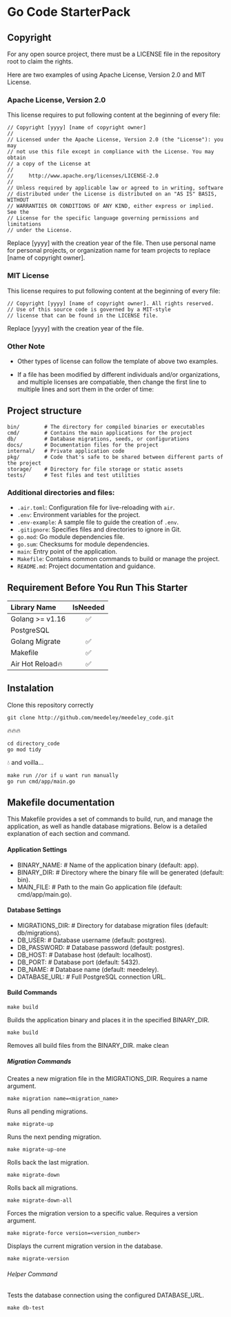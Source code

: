 # Go Code StarterPack

## Copyright
For any open source project, there must be a LICENSE file in the repository root to claim the rights.

Here are two examples of using Apache License, Version 2.0 and MIT License.

### Apache License, Version 2.0
This license requires to put following content at the beginning of every file:
```
// Copyright [yyyy] [name of copyright owner]
//
// Licensed under the Apache License, Version 2.0 (the "License"): you may
// not use this file except in compliance with the License. You may obtain
// a copy of the License at
//
//     http://www.apache.org/licenses/LICENSE-2.0
//
// Unless required by applicable law or agreed to in writing, software
// distributed under the License is distributed on an "AS IS" BASIS, WITHOUT
// WARRANTIES OR CONDITIONS OF ANY KIND, either express or implied. See the
// License for the specific language governing permissions and limitations
// under the License.
```
Replace [yyyy] with the creation year of the file. Then use personal name for personal projects, or organization name for team projects to replace [name of copyright owner].
### MIT License
This license requires to put following content at the beginning of every file:
```
// Copyright [yyyy] [name of copyright owner]. All rights reserved.
// Use of this source code is governed by a MIT-style
// license that can be found in the LICENSE file.
```
Replace [yyyy] with the creation year of the file.
### Other Note
- Other types of license can follow the template of above two examples.

- If a file has been modified by different individuals and/or organizations, and multiple licenses are compatiable, then change the first line to multiple lines and sort them in the order of time:
## Project structure
```
bin/        # The directory for compiled binaries or executables
cmd/        # Contains the main applications for the project
db/         # Database migrations, seeds, or configurations
docs/       # Documentation files for the project
internal/   # Private application code
pkg/        # Code that's safe to be shared between different parts of the project
storage/    # Directory for file storage or static assets
tests/      # Test files and test utilities
```
### Additional directories and files:
- `.air.toml`: Configuration file for live-reloading with `air`.
- `.env`: Environment variables for the project.
- `.env-example`: A sample file to guide the creation of `.env`.
- `.gitignore`: Specifies files and directories to ignore in Git.
- `go.mod`: Go module dependencies file.
- `go.sum`: Checksums for module dependencies.
- `main`: Entry point of the application.
- `Makefile`: Contains common commands to build or manage the project.
- `README.md`: Project documentation and guidance.

## Requirement Before You Run This Starter
| Library Name |  IsNeeded  |
|:-----|:--------:|
| Golang >= v1.16   | ✅ |
| PostgreSQL || MySQL || Sqlite  |  ✅  |
| Golang Migrate   | ✅ |
| Makefile   | ✅ |
| Air Hot Reload🔥   | ✅ |

## Instalation
Clone this repository correctly
```
git clone http://github.com/meedeley/meedeley_code.git
```
🔥🔥🔥
```
cd directory_code
go mod tidy
```
💧 and voilla...
```
make run //or if u want run manually
go run cmd/app/main.go
```
## Makefile documentation
This Makefile provides a set of commands to build, run, and manage the application, as well as handle database migrations. Below is a detailed explanation of each section and command.

#### Application Settings
- BINARY_NAME:      # Name of the application binary (default: app).
- BINARY_DIR:       # Directory where the binary file will be generated (default: bin).
- MAIN_FILE:        # Path to the main Go application file (default: cmd/app/main.go).

#### Database Settings
- MIGRATIONS_DIR:   # Directory for database migration files (default: db/migrations).
- DB_USER:          # Database username (default: postgres).
- DB_PASSWORD:      # Database password (default: postgres).
- DB_HOST:          # Database host (default: localhost).
- DB_PORT:          # Database port (default: 5432).
- DB_NAME:          # Database name (default: meedeley).
- DATABASE_URL:     # Full PostgreSQL connection URL.

#### Build Commands

```
make build
```
Builds the application binary and places it in the specified BINARY_DIR.
```
make build
```
Removes all build files from the BINARY_DIR.
make clean

##### Migration Commands
Creates a new migration file in the MIGRATIONS_DIR. Requires a name argument.
```
make migration name=<migration_name>
```
Runs all pending migrations.
```
make migrate-up
```
Runs the next pending migration.
```
make migrate-up-one
```
Rolls back the last migration.
```
make migrate-down
```
Rolls back all migrations.
```
make migrate-down-all
```
Forces the migration version to a specific value. Requires a version argument.
```
make migrate-force version=<version_number>
```
Displays the current migration version in the database.
```
make migrate-version
```
###### Helper Command
Tests the database connection using the configured DATABASE_URL.
````
make db-test
````
